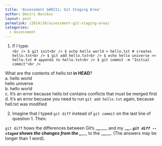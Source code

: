 ```yaml
---
title: 'Assessment &#8211; Git Staging Area'
author: Dmitri Novikov
layout: post
permalink: /2014/10/assessment-git-staging-area/
categories:
  - Assessment
---
```

1. If I type:  
`<br />
$ git init<br />
$ echo hello world > hello.txt # creates hello.txt<br />
$ git add hello.txt<br />
$ echo hello universe >> hello.txt # appends to hello.txt<br />
$ git commit -m "Initial commit"<br />
`

What are the contents of hello.txt **in HEAD**?  
a. hello world  
hello universe  
b. hello world  
c. It&#8217;s an error because hello.txt contains conflicts that must be merged first  
d. It&#8217;s an error becuase you need to run `git add hello.txt` again, because hell.txt was modified

2. Imagine that I typed `git diff` instead of `git commit` on the last line of question 1. Then:

`git diff` hows the differences between Git&#8217;s \___\___\____ and my \___\___\____. `git diff --staged` shows the changes from the \___\___\___ to the \___\___\___. (The answers may be longer than 1 word).